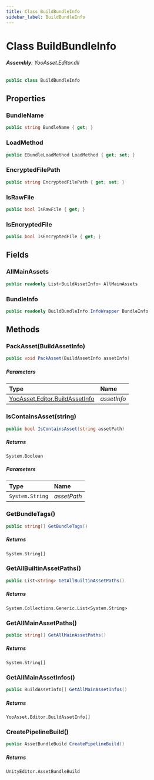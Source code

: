 ```yaml
---
title: Class BuildBundleInfo
sidebar_label: BuildBundleInfo
---
```

# Class BuildBundleInfo


###### **Assembly**: YooAsset.Editor.dll

```csharp title="Declaration"
public class BuildBundleInfo
```
## Properties
### BundleName


```csharp title="Declaration"
public string BundleName { get; }
```
### LoadMethod


```csharp title="Declaration"
public EBundleLoadMethod LoadMethod { get; set; }
```
### EncryptedFilePath


```csharp title="Declaration"
public string EncryptedFilePath { get; set; }
```
### IsRawFile


```csharp title="Declaration"
public bool IsRawFile { get; }
```
### IsEncryptedFile


```csharp title="Declaration"
public bool IsEncryptedFile { get; }
```
## Fields
### AllMainAssets


```csharp title="Declaration"
public readonly List<BuildAssetInfo> AllMainAssets
```
### BundleInfo


```csharp title="Declaration"
public readonly BuildBundleInfo.InfoWrapper BundleInfo
```
## Methods
### PackAsset(BuildAssetInfo)


```csharp title="Declaration"
public void PackAsset(BuildAssetInfo assetInfo)
```

##### Parameters

| Type | Name |
|:--- |:--- |
| [YooAsset.Editor.BuildAssetInfo](../YooAsset.Editor/BuildAssetInfo.md) | *assetInfo* |

### IsContainsAsset(string)


```csharp title="Declaration"
public bool IsContainsAsset(string assetPath)
```

##### Returns

`System.Boolean`

##### Parameters

| Type | Name |
|:--- |:--- |
| `System.String` | *assetPath* |

### GetBundleTags()


```csharp title="Declaration"
public string[] GetBundleTags()
```

##### Returns

`System.String[]`
### GetAllBuiltinAssetPaths()


```csharp title="Declaration"
public List<string> GetAllBuiltinAssetPaths()
```

##### Returns

`System.Collections.Generic.List<System.String>`
### GetAllMainAssetPaths()


```csharp title="Declaration"
public string[] GetAllMainAssetPaths()
```

##### Returns

`System.String[]`
### GetAllMainAssetInfos()


```csharp title="Declaration"
public BuildAssetInfo[] GetAllMainAssetInfos()
```

##### Returns

`YooAsset.Editor.BuildAssetInfo[]`
### CreatePipelineBuild()


```csharp title="Declaration"
public AssetBundleBuild CreatePipelineBuild()
```

##### Returns

`UnityEditor.AssetBundleBuild`
